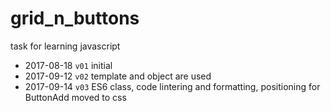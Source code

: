 # grid_n_buttons
task for learning javascript

- 2017-08-18	`v01`	initial
- 2017-09-12	`v02`	template and object are used
- 2017-09-14	`v03`	ES6 class, code lintering and formatting, positioning for ButtonAdd moved to css
